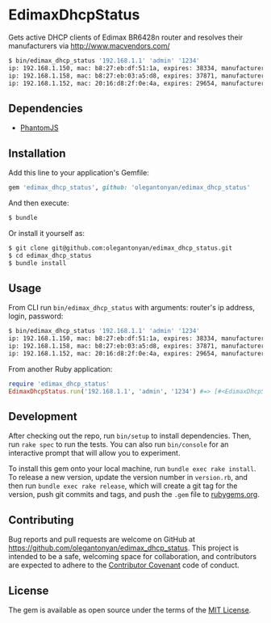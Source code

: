 # EdimaxDhcpStatus

Gets active DHCP clients of Edimax BR6428n router and resolves their manufacturers via http://www.macvendors.com/

```sh
$ bin/edimax_dhcp_status '192.168.1.1' 'admin' '1234'
ip: 192.168.1.150, mac: b8:27:eb:df:51:1a, expires: 38334, manufacturer: RASPBERRY PI FOUNDATION
ip: 192.168.1.158, mac: b8:27:eb:03:a5:d8, expires: 37871, manufacturer: RASPBERRY PI FOUNDATION
ip: 192.168.1.152, mac: 20:16:d8:2f:0e:4a, expires: 29654, manufacturer: LITEON TECHNOLOGY CORPORATION
```

## Dependencies

- [PhantomJS](http://phantomjs.org/)

## Installation

Add this line to your application's Gemfile:

```ruby
gem 'edimax_dhcp_status', github: 'olegantonyan/edimax_dhcp_status'
```

And then execute:

```sh
$ bundle
```

Or install it yourself as:

```sh
$ git clone git@github.com:olegantonyan/edimax_dhcp_status.git
$ cd edimax_dhcp_status
$ bundle install
```

## Usage

From CLI run `bin/edimax_dhcp_status` with arguments: router's ip address, login, password:
```sh
$ bin/edimax_dhcp_status '192.168.1.1' 'admin' '1234'
ip: 192.168.1.150, mac: b8:27:eb:df:51:1a, expires: 38334, manufacturer: RASPBERRY PI FOUNDATION
ip: 192.168.1.158, mac: b8:27:eb:03:a5:d8, expires: 37871, manufacturer: RASPBERRY PI FOUNDATION
ip: 192.168.1.152, mac: 20:16:d8:2f:0e:4a, expires: 29654, manufacturer: LITEON TECHNOLOGY CORPORATION
```

From another Ruby application:
```ruby
require 'edimax_dhcp_status'
EdimaxDhcpStatus.run('192.168.1.1', 'admin', '1234') #=> [#<EdimaxDhcpStatus::DhcpAddr:0x007f5d72627fb0 @ip="192.168.1.150", @mac="b8:27:eb:df:51:1a", @expires="32353", @manufacturer="RASPBERRY PI FOUNDATION">, #<EdimaxDhcpStatus::DhcpAddr:0x007f5d726d0de0 @ip="192.168.1.158", @mac="b8:27:eb:03:a5:d8", @expires="31890", @manufacturer="RASPBERRY PI FOUNDATION">, #<EdimaxDhcpStatus::DhcpAddr:0x007f5d727431d8 @ip="192.168.1.152", @mac="20:16:d8:2f:0e:4a", @expires="23673", @manufacturer="LITEON TECHNOLOGY CORPORATION">]
```

## Development

After checking out the repo, run `bin/setup` to install dependencies. Then, run `rake spec` to run the tests. You can also run `bin/console` for an interactive prompt that will allow you to experiment.

To install this gem onto your local machine, run `bundle exec rake install`. To release a new version, update the version number in `version.rb`, and then run `bundle exec rake release`, which will create a git tag for the version, push git commits and tags, and push the `.gem` file to [rubygems.org](https://rubygems.org).

## Contributing

Bug reports and pull requests are welcome on GitHub at https://github.com/olegantonyan/edimax_dhcp_status. This project is intended to be a safe, welcoming space for collaboration, and contributors are expected to adhere to the [Contributor Covenant](http://contributor-covenant.org) code of conduct.


## License

The gem is available as open source under the terms of the [MIT License](http://opensource.org/licenses/MIT).
